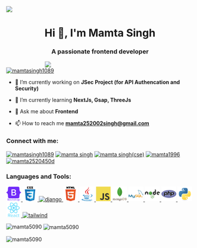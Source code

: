 <img align="center" src="https://www.digitalsolutionservices.com/img/services/web%20development.gif"/>
<h1 align="center">Hi 👋, I'm Mamta Singh</h1>
<h3 align="center">A passionate frontend developer</h3>
<img width="400"  align="right" src="https://encrypted-tbn0.gstatic.com/images?q=tbn:ANd9GcRFE7iHnedawtedokOkWd8Gh8mf-jpvvgH1PA&s"/>
<p align="left"> <a href="https://twitter.com/mamtasingh1089" target="blank"><img src="https://img.shields.io/twitter/follow/mamtasingh1089?logo=twitter&style=for-the-badge" alt="mamtasingh1089" /></a> </p>

- 🔭 I’m currently working on **JSec Project (for API Authencation and Security)**

- 🌱 I’m currently learning **NextJs, Gsap, ThreeJs**

- 💬 Ask me about **Frontend**

- 📫 How to reach me **mamta252002singh@gmail.com**

<h3 align="left">Connect with me:</h3>
<p align="left">
<a href="https://twitter.com/mamtasingh1089" target="blank"><img align="center" src="https://raw.githubusercontent.com/rahuldkjain/github-profile-readme-generator/master/src/images/icons/Social/twitter.svg" alt="mamtasingh1089" height="30" width="40" /></a>
<a href="https://linkedin.com/in/mamta singh" target="blank"><img align="center" src="https://raw.githubusercontent.com/rahuldkjain/github-profile-readme-generator/master/src/images/icons/Social/linked-in-alt.svg" alt="mamta singh" height="30" width="40" /></a>
<a href="https://www.youtube.com/c/mamta singh(cse)" target="blank"><img align="center" src="https://raw.githubusercontent.com/rahuldkjain/github-profile-readme-generator/master/src/images/icons/Social/youtube.svg" alt="mamta singh(cse)" height="30" width="40" /></a>
<a href="https://www.leetcode.com/mamta1996" target="blank"><img align="center" src="https://raw.githubusercontent.com/rahuldkjain/github-profile-readme-generator/master/src/images/icons/Social/leet-code.svg" alt="mamta1996" height="30" width="40" /></a>
<a href="https://auth.geeksforgeeks.org/user/mamta2520450d" target="blank"><img align="center" src="https://raw.githubusercontent.com/rahuldkjain/github-profile-readme-generator/master/src/images/icons/Social/geeks-for-geeks.svg" alt="mamta2520450d" height="30" width="40" /></a>
</p>

<h3 align="left">Languages and Tools:</h3>
<p align="left"> <a href="https://getbootstrap.com" target="_blank" rel="noreferrer"> <img src="https://raw.githubusercontent.com/devicons/devicon/master/icons/bootstrap/bootstrap-plain-wordmark.svg" alt="bootstrap" width="40" height="40"/> </a> <a href="https://www.w3schools.com/css/" target="_blank" rel="noreferrer"> <img src="https://raw.githubusercontent.com/devicons/devicon/master/icons/css3/css3-original-wordmark.svg" alt="css3" width="40" height="40"/> </a> <a href="https://www.djangoproject.com/" target="_blank" rel="noreferrer"> <img src="https://cdn.worldvectorlogo.com/logos/django.svg" alt="django" width="40" height="40"/> </a> <a href="https://www.w3.org/html/" target="_blank" rel="noreferrer"> <img src="https://raw.githubusercontent.com/devicons/devicon/master/icons/html5/html5-original-wordmark.svg" alt="html5" width="40" height="40"/> </a> <a href="https://www.java.com" target="_blank" rel="noreferrer"> <img src="https://raw.githubusercontent.com/devicons/devicon/master/icons/java/java-original.svg" alt="java" width="40" height="40"/> </a> <a href="https://developer.mozilla.org/en-US/docs/Web/JavaScript" target="_blank" rel="noreferrer"> <img src="https://raw.githubusercontent.com/devicons/devicon/master/icons/javascript/javascript-original.svg" alt="javascript" width="40" height="40"/> </a> <a href="https://www.mongodb.com/" target="_blank" rel="noreferrer"> <img src="https://raw.githubusercontent.com/devicons/devicon/master/icons/mongodb/mongodb-original-wordmark.svg" alt="mongodb" width="40" height="40"/> </a> <a href="https://www.mysql.com/" target="_blank" rel="noreferrer"> <img src="https://raw.githubusercontent.com/devicons/devicon/master/icons/mysql/mysql-original-wordmark.svg" alt="mysql" width="40" height="40"/> </a> <a href="https://nodejs.org" target="_blank" rel="noreferrer"> <img src="https://raw.githubusercontent.com/devicons/devicon/master/icons/nodejs/nodejs-original-wordmark.svg" alt="nodejs" width="40" height="40"/> </a> <a href="https://www.php.net" target="_blank" rel="noreferrer"> <img src="https://raw.githubusercontent.com/devicons/devicon/master/icons/php/php-original.svg" alt="php" width="40" height="40"/> </a> <a href="https://www.python.org" target="_blank" rel="noreferrer"> <img src="https://raw.githubusercontent.com/devicons/devicon/master/icons/python/python-original.svg" alt="python" width="40" height="40"/> </a> <a href="https://reactjs.org/" target="_blank" rel="noreferrer"> <img src="https://raw.githubusercontent.com/devicons/devicon/master/icons/react/react-original-wordmark.svg" alt="react" width="40" height="40"/> </a> <a href="https://tailwindcss.com/" target="_blank" rel="noreferrer"> <img src="https://www.vectorlogo.zone/logos/tailwindcss/tailwindcss-icon.svg" alt="tailwind" width="40" height="40"/> </a> </p>

<p><img align="left" src="https://github-readme-stats.vercel.app/api/top-langs?username=mamta5090&show_icons=true&locale=en&layout=compact" alt="mamta5090" /></p>

<p>&nbsp;<img align="center" src="https://github-readme-stats.vercel.app/api?username=mamta5090&show_icons=true&locale=en" alt="mamta5090" /></p>

<p><img align="center" src="https://github-readme-streak-stats.herokuapp.com/?user=mamta5090&" alt="mamta5090" /></p>
